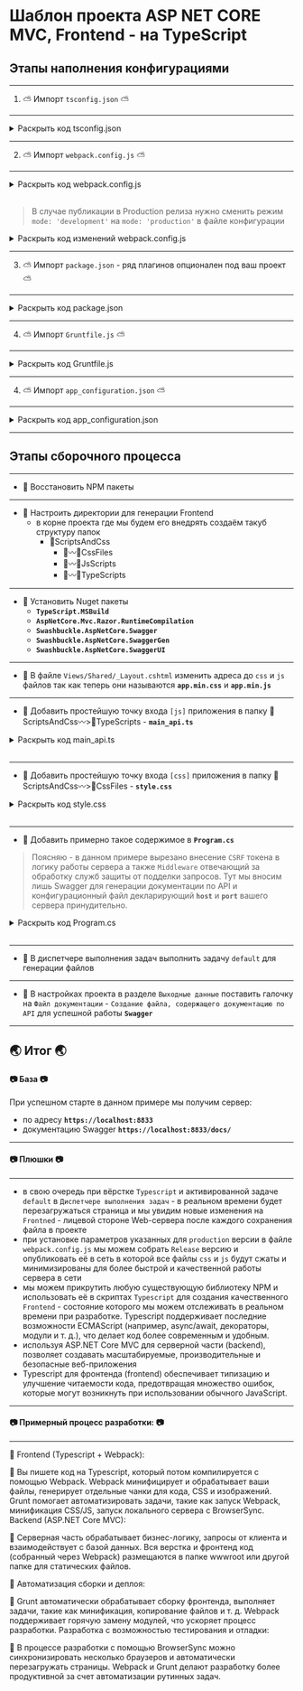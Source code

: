 # Шаблон проекта ASP NET CORE MVC, Frontend - на TypeScript

## Этапы наполнения конфигурациями

---
1. ⛅ Импорт `tsconfig.json` ⛅
---

<details>
<summary>Раскрыть код tsconfig.json</summary>

```json
{
    "compilerOptions": {
        "target": "es2016", // Устанавливает уровень JavaScript, в который компилируется TypeScript (в данном случае ES2016).
        "module": "es6", // Определяет, какой модульный формат используется в процессе компиляции (ES6 модули).
        "moduleResolution": "node", // Способ разрешения модулей. В данном случае используется разрешение как в Node.js.
        "jsx": "preserve", // Как компилировать JSX. В данном случае оставляем JSX без изменений.
        "declaration": false, // Указывает, генерировать ли файлы типов (.d.ts). Здесь это отключено.
        "removeComments": true, // Указывает, что комментарии должны быть удалены из скомпилированного кода.
        "noImplicitAny": false, // Отключает предупреждения о неявных типах `any` в коде.
        "noEmitOnError": true, // Указывает, что компиляция должна быть остановлена, если есть ошибки.
        "sourceMap": true, // Генерирует карты исходных кодов для упрощения отладки.
        "esModuleInterop": true, // Включает совместимость с модулями ES при импорте CommonJS модулей.
        "experimentalDecorators": true, // Включает поддержку экспериментальных декораторов в TypeScript.
        "emitDecoratorMetadata": true, // Включает генерацию метаданных для декораторов, которые могут использоваться в таких библиотеках как TypeORM или Angular.
        "outDir": "ScriptsAndCss/JsScripts", // Указывает директорию для сохранения скомпилированных файлов.
        "lib": [ "es2016", "dom" ] // Указывает библиотеки, которые будут включены при компиляции (ES2016 и DOM).
    },
    "exclude": [
        "node_modules" // Исключает папку node_modules из процесса компиляции.
    ]
}
```

</details>

---
2. ⛅ Импорт `webpack.config.js` ⛅
---

<details>
<summary>Раскрыть код webpack.config.js</summary>

```js
const path = require('path');
const MiniCssExtractPlugin = require('mini-css-extract-plugin');
const CssMinimizerPlugin = require('css-minimizer-webpack-plugin'); 
const TerserPlugin = require('terser-webpack-plugin');  // Импортируем TerserPlugin

module.exports = {
    entry: {
        app: './ScriptsAndCss/TypeScripts/main_api.ts', // Точка входа для JavaScript
        styles: './ScriptsAndCss/CssFiles/styles.css'   // Точка входа для CSS (может быть любой CSS-файл)
    },
    output: {
        path: path.resolve(__dirname, 'wwwroot/js'),
        filename: '[name].min.js' // Используем [name] для динамического имени файла
    },
    resolve: {
        extensions: ['.ts', '.js', '.css'] // Добавили .css
    },
    module: {
        rules: [
            {
                test: /\.ts$/,
                use: 'ts-loader',
                exclude: /node_modules/
            },
            {
                test: /\.css$/,
                use: [
                    MiniCssExtractPlugin.loader, // Извлекает CSS в отдельные файлы
                    'css-loader'               // Обрабатывает @import и url()
                ]
            }
        ]
    },
    plugins: [
        new MiniCssExtractPlugin({
            filename: '../css/app.min.css' // Куда Webpack должен поместить CSS-файл
        })
    ],
    mode: 'development',
    watch: true,
};
```

</details>
<br>

> В случае публикации в Production релиза нужно сменить режим `mode: 'development'` на `mode: 'production'` в файле конфигурации

<details>
<summary>Раскрыть код изменений webpack.config.js</summary>

```js
mode: 'production',  // Изменен режим на production для минимизации
optimization: {
    minimize: true,  // Включаем минимизацию
    minimizer: [
        new TerserPlugin(),  // Плагин для минимизации JS
        new CssMinimizerPlugin()  // Плагин для минимизации CSS
    ]
},
```

</details>

---
3. ⛅ Импорт `package.json` - ряд плагинов опционален под ваш проект ⛅
---

<details>
<summary>Раскрыть код package.json</summary>

```json
{
  "version": "1.0.0",
  "name": "asp.net",
  "private": true,
  "devDependencies": {
    "css-minimizer-webpack-plugin": "7.0.0",
    "terser-webpack-plugin": "5.3.12",
    "cytoscape": "^3.31.0",
    "cytoscape-cose-bilkent": "4.1.0",
    "grunt": "1.4.1",
    "style-loader": "^4.0.0",
    "css-loader": "^7.1.2",
    "mini-css-extract-plugin": "^2.9.2",
    "grunt-webpack": "^7.0.0",
    "webpack-cli": "^6.0.1",
    "ts-loader": "^9.5.2",
    "browser-sync": "^3.0.3",
    "grunt-browser-sync": "^2.2.0",
    "grunt-contrib-clean": "2.0.0",
    "grunt-contrib-concat": "2.0.0",
    "grunt-contrib-cssmin": "5.0.0",
    "grunt-contrib-uglify": "5.0.1",
    "grunt-contrib-watch": "1.1.0",
    "grunt-ts": "6.0.0-beta.22"
  },
  "dependencies": {
    "cytoscape": "^3.31.0"
  },
  "comments": {
    "version": "Указывает текущую версию вашего проекта.",
    "name": "Имя вашего проекта.",
    "private": "Указывает, что проект является приватным и не должен быть опубликован в npm.",
    "devDependencies": {
      "css-minimizer-webpack-plugin": "Плагин для минимизации CSS файлов в процессе сборки Webpack.",
      "terser-webpack-plugin": "Плагин для минимизации JavaScript с использованием Terser.",
      "cytoscape": "Библиотека для работы с графами и сетями.",
      "cytoscape-cose-bilkent": "Плагин для Cytoscape, который добавляет алгоритм планирования расположения узлов.",
      "grunt": "Система автоматизации задач для Node.js, например, для сборки, минификации и тестирования.",
      "style-loader": "Лоадер для инжекции CSS в DOM через теги `<style>` в процессе сборки.",
      "css-loader": "Лоадер для обработки CSS файлов и поддержки импорта других CSS или стилей.",
      "mini-css-extract-plugin": "Плагин для извлечения CSS в отдельные файлы, что улучшает производительность.",
      "grunt-webpack": "Плагин для интеграции Webpack с системой Grunt.",
      "webpack-cli": "CLI для работы с Webpack, позволяет запускать сборку через командную строку.",
      "ts-loader": "Лоадер для загрузки TypeScript файлов в Webpack.",
      "browser-sync": "Инструмент для синхронизации браузеров и автоперезагрузки в процессе разработки.",
      "grunt-browser-sync": "Плагин для интеграции BrowserSync с Grunt.",
      "grunt-contrib-clean": "Плагин для удаления файлов или папок перед выполнением задач.",
      "grunt-contrib-concat": "Плагин для конкатенации (объединения) файлов в один.",
      "grunt-contrib-cssmin": "Плагин для сжатия CSS файлов.",
      "grunt-contrib-uglify": "Плагин для сжатия JavaScript файлов (использует UglifyJS).",
      "grunt-contrib-watch": "Плагин для отслеживания изменений файлов и автоматического выполнения задач.",
      "grunt-ts": "Плагин для компиляции TypeScript файлов в Grunt."
    }
  }
}
```

</details>

---
4. ⛅ Импорт `Gruntfile.js` ⛅
---

<details>
<summary>Раскрыть код Gruntfile.js</summary>

```js
const webpackConfig = require('./webpack.config.js');

module.exports = function (grunt) {
    grunt.initConfig({
        webpack: {
            options: webpackConfig,
            build: {
            }
        },
        browserSync: {
            dev: {
                bsFiles: {
                    src: [
                        'wwwroot/css/*.css',
                        'wwwroot/js/app.min.js', // Webpack создает app.min.js
                        'Views/**/*.cshtml'
                    ]
                },
                options: {
                    watchTask: true,
                    proxy: "localhost:5000" // Замените на свой локальный адрес
                }
            }
        },
        watch: {
            ts: {
                files: ['ScriptsAndCss/TypeScripts/**/*.ts'],
                tasks: ['webpack:build'], // Webpack компилирует и собирает
                options: {
                    spawn: false,
                },
            },
            bsReload: {
                files: ['wwwroot/css/*.css', 'wwwroot/js/app.min.js', 'Views/**/*.cshtml'],
                options: {
                    reload: true
                }
            }
        },
        clean: ["wwwroot/css/*", "wwwroot/js/*", "ScriptsAndCss/Combined/*"],
        cssmin: { //сжатие CSS
            css: {
                src: ["ScriptsAndCss/CssFiles/*"], //какой файл сжимать
                dest: "wwwroot/css/app.min.css" //сжатый выходной файл
            }
        },
    });

    grunt.loadNpmTasks('grunt-webpack');
    grunt.loadNpmTasks('grunt-browser-sync');
    grunt.loadNpmTasks('grunt-contrib-watch');
    grunt.loadNpmTasks('grunt-contrib-clean');
    grunt.loadNpmTasks('grunt-contrib-cssmin');

    grunt.registerTask("build", ["clean", "webpack:build", "cssmin"]);
    grunt.registerTask("default", ["build", "browserSync:dev", "watch"]);
};
```

</details>

---
4. ⛅ Импорт `app_configuration.json` ⛅
---

<details>
<summary>Раскрыть код app_configuration.json</summary>

```json
{
  "appSettings": {
    "appHost": "localhost:8833"
  }
}
```

</details>

---



## Этапы сборочного процесса

---
- 🌋 Восстановить NPM пакеты
---
- 🌋 Настроить директории для генерации Frontend
    - в корне проекта где мы будем его внедрять создаём такуб структуру папок
        - 📁ScriptsAndCss      
            - 📁〰️📁CssFiles     
            - 📁〰️📁JsScripts    
            - 📁〰️📁TypeScripts 
---
- 🌋 Установить Nuget пакеты
    - **`TypeScript.MSBuild`**
    - **`AspNetCore.Mvc.Razor.RuntimeCompilation`**
    - **`Swashbuckle.AspNetCore.Swagger`**
    - **`Swashbuckle.AspNetCore.SwaggerGen`**
    - **`Swashbuckle.AspNetCore.SwaggerUI`**
---
- 🌋 В файле `Views/Shared/_Layout.cshtml` изменить адреса до `css` и `js` файлов так как теперь они называются **`app.min.css`** и **`app.min.js`**
---
- 🌋 Добавить простейшую точку входа `[js]` приложения в папку 📁ScriptsAndCss〰️>📁TypeScripts  - **`main_api.ts`** 

<details>
<summary>Раскрыть код main_api.ts</summary>

```ts
(() => {
    //по загрузке окна
    window.addEventListener("load", async () => {
        //получаем текущий URL
        const currentUrl = new URL(document.location.href);

        //получаем путь из URL
        const pathname = currentUrl.pathname.toLowerCase();

        //разбиваем пути URL на части
        const partsPath = pathname.split("/");

        //смотрим путь
        switch (partsPath[1]) {
            case "": //страница авторизации
            {

            }
            break;
            default:
                break;
        }
    }
})();
```

</details>
<br>

---
- 🌋 Добавить простейшую точку входа `[css]` приложения в папку 📁ScriptsAndCss〰️>📁CssFiles  - **`style.css`** 


<details>
<summary>Раскрыть код style.css</summary>

```ts
// ваши стили - скопируйте из wwwroot то что там было
```

</details>
<br>

---
- 🌋 Добавить примерно такое содержимое в **`Program.cs`**
> Поясняю - в данном примере вырезано внесение `CSRF` токена в логику работы сервера а также `Middleware` отвечающий за обработку служб защиты от подделки запросов. Тут мы вносим лишь Swagger для генерации документации по API и конфигурационный файл декларирующий **`host`** и **`port`** вашего сервера принудительно.

<details>
<summary>Раскрыть код Program.cs</summary>

```cs
using System.Reflection;
using System.Text.Json;

using Microsoft.AspNetCore.Mvc;
using Microsoft.OpenApi.Models;

var builder = WebApplication.CreateBuilder(args);

builder.Configuration.SetBasePath(Directory.GetCurrentDirectory())
    .AddJsonFile($"{LoggingExtensions.AppDir}/app_configuration.json");

builder.WebHost.UseUrls($"https://{builder.Configuration["appSettings:appHost"]}");

builder.Services.AddControllersWithViews();

#region В этом регионе объявляем сервисы 

// Например
// builder.Services.AddSingleton<ICashService, CashService>();

#endregion

builder.Services.Configure<JsonOptions>(options =>
{
    options.JsonSerializerOptions.WriteIndented = true; //для красивого форматирования
    options.JsonSerializerOptions.PropertyNamingPolicy = JsonNamingPolicy.CamelCase;
});

builder.Services.AddSwaggerGen(options =>
{
    options.SwaggerDoc("v1", new OpenApiInfo
    {
        Title = "App API",
        Version = "1.0.0",
        Description = "Информация об API",
        Contact = new OpenApiContact
        {
            Name = "Dvurechensky"
        }
    });
    var xmlFile = $"{Assembly.GetExecutingAssembly().GetName().Name}.xml";
    var xmlPath = Path.Combine(AppContext.BaseDirectory, xmlFile);
    options.IncludeXmlComments(xmlPath);
});

var app = builder.Build();

if (!app.Environment.IsDevelopment())
{
    app.UseExceptionHandler("/Home/Error");
    app.UseHsts();
}
else
{
    app.UseSwagger();
    app.UseSwaggerUI(c =>
    {
        c.SwaggerEndpoint("/swagger/v1/swagger.json", "Документация");
        c.RoutePrefix = "docs";
    });
    app.UseDeveloperExceptionPage(); //используем страницу исключений
}

// app.UseHttpsRedirection();

app.UseStaticFiles();
app.UseRouting();

app.UseAuthorization();

app.MapControllerRoute(
    name: "default",
    pattern: "{controller=Home}/{action=Index}/{id?}");

app.Run();
```

</details>
<br>

---
- 🌋 В диспетчере выполнения задач выполнить задачу `default` для генерации файлов
---
- 🌋 В настройках проекта в разделе `Выходные данные` поставить галочку на `Файл документации` - `Создание файла, содержащего документацию по API` для успешной работы **`Swagger`**
---

## 🌏 Итог 🌏

#### 📷 База 📷
При успешном старте в данном примере мы получим сервер:
- по адресу **`https://localhost:8833`** 
- документацию Swagger **`https://localhost:8833/docs/`**
---
#### 📷 Плюшки 📷 
---
- в свою очередь при вёрстке `Typescript` и активированной задаче `default` в `Диспетчере выполнения задач` - в реальном времени будет перезагружаться страница и мы увидим новые изменения на `Frontned` - лицевой стороне Web-сервера после каждого сохранения файла в проекте
- при установке параметров указанных для `production` версии в файле `webpack.config.js` мы можем собрать `Release` версию и опубликовать её в сеть в которой все файлы `css` и `js` будут сжаты и минимизированы для более быстрой и качественной работы сервера в сети
- мы можем прикрутить любую существующую библиотеку NPM и использовать её в скриптах `Typescript` для создания качественного `Frontend` - состояние которого мы можем отслеживать в реальном времени при разработке. Typescript поддерживает последние возможности ECMAScript (например, async/await, декораторы, модули и т. д.), что делает код более современным и удобным.
- используя ASP.NET Core MVC для серверной части (backend), позволяет создавать масштабируемые, производительные и безопасные веб-приложения 
- Typescript для фронтенда (frontend) обеспечивает типизацию и улучшение читаемости кода, предотвращая множество ошибок, которые могут возникнуть при использовании обычного JavaScript.
---
#### 📷 Примерный процесс разработки: 📷
---
🎃 Frontend (Typescript + Webpack):

🎈 Вы пишете код на Typescript, который потом компилируется с помощью Webpack.
Webpack минифицирует и обрабатывает ваши файлы, генерирует отдельные чанки для кода, CSS и изображений.
Grunt помогает автоматизировать задачи, такие как запуск Webpack, минификация CSS/JS, запуск локального сервера с BrowserSync.
Backend (ASP.NET Core MVC):

🎈 Серверная часть обрабатывает бизнес-логику, запросы от клиента и взаимодействует с базой данных.
Вся верстка и фронтенд код (собранный через Webpack) размещаются в папке wwwroot или другой папке для статических файлов.

🎃 Автоматизация сборки и деплоя:

🎈 Grunt автоматически обрабатывает сборку фронтенда, выполняет задачи, такие как минификация, копирование файлов и т. д.
Webpack поддерживает горячую замену модулей, что ускоряет процесс разработки.
Разработка с возможностью тестирования и отладки:

🎈 В процессе разработки с помощью BrowserSync можно синхронизировать несколько браузеров и автоматически перезагружать страницы.
Webpack и Grunt делают разработку более продуктивной за счет автоматизации рутинных задач.